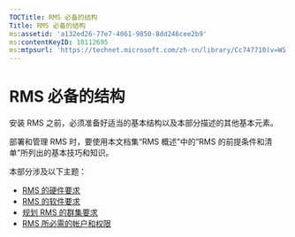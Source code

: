```yaml
---
TOCTitle: RMS 必备的结构
Title: RMS 必备的结构
ms:assetid: 'a132ed26-77e7-4061-9850-8dd246cee2b9'
ms:contentKeyID: 18112695
ms:mtpsurl: 'https://technet.microsoft.com/zh-cn/library/Cc747710(v=WS.10)'
---
```


RMS 必备的结构
==============

安装 RMS 之前，必须准备好适当的基本结构以及本部分描述的其他基本元素。

部署和管理 RMS 时，要使用本文档集“RMS 概述”中的“RMS 的前提条件和清单”所列出的基本技巧和知识。

本部分涉及以下主题：

-   [RMS 的硬件要求](https://technet.microsoft.com/247735de-e901-4f4f-b69e-254680d2f6ba)
-   [RMS 的软件要求](https://technet.microsoft.com/17faf2ad-2366-4a92-98a5-766e20a0f741)
-   [规划 RMS 的群集要求](https://technet.microsoft.com/ec4023eb-4d39-4551-9789-c8a2d973a55b)
-   [RMS 所必需的帐户和权限](https://technet.microsoft.com/07a51daa-6823-41e6-b453-92f1a0592361)
